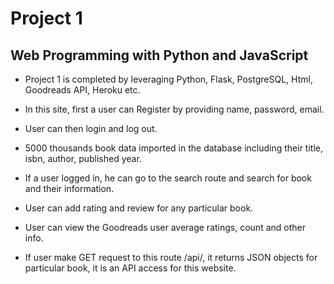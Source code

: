 # Project 1

## Web Programming with Python and JavaScript

* Project 1 is completed by leveraging Python, Flask, PostgreSQL, Html, Goodreads API, Heroku etc.

* In this site, first a user can Register by providing name, password, email.

* User can then login and log out.

* 5000 thousands book data imported in the database including their title, isbn, author, published year.

* If a user logged in, he can go to the search route and search for book and their information.

* User can add rating and review for any particular book.

* User can view the Goodreads user average ratings, count and other info.

* If user make GET request to this route /api/<isbn>, it returns JSON objects for particular book, it is an API access for this website.
